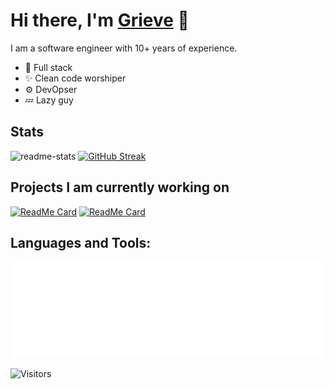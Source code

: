 # Hi there, I'm [Grieve](https://github.com/grieve54706) 👋

I am a software engineer with 10+ years of experience.
- :handbag: Full stack
- :sparkles: Clean code worshiper
- :gear: DevOpser
- :zzz: Lazy guy


## Stats
![readme-stats](https://github-readme-stats.vercel.app/api?username=grieve54706&show_icons=true&theme=tokyonight)
[![GitHub Streak](https://streak-stats.demolab.com?user=grieve54706&theme=tokyonight)](https://git.io/streak-stats)

## Projects I am currently working on
[![ReadMe Card](https://github-readme-stats.vercel.app/api/pin/?username=canner&repo=WrenAI&theme=tokyonight)](https://github.com/Canner/WrenAI)
[![ReadMe Card](https://github-readme-stats.vercel.app/api/pin/?username=canner&repo=wren-engine&theme=tokyonight)](https://github.com/Canner/wren-engine)

## Languages and Tools:
![Metrics](/github-metrics.svg)

![Visitors](https://api.visitorbadge.io/api/visitors?path=https%3A%2F%2Fgithub.com%2Fgrieve54706%2Fgrieve54706&countColor=%23658ed7&style=flat)
